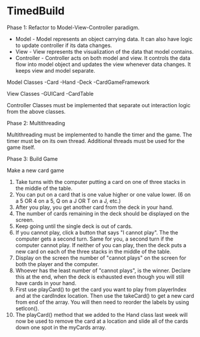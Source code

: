 # TimedBuild

Phase 1: Refactor to Model-View-Controller paradigm.

* Model - Model represents an object carrying data. It can also have logic to update controller if its data changes.
* View - View represents the visualization of the data that model contains.
* Controller - Controller acts on both model and view. It controls the data flow into model object and updates the view whenever data changes. It keeps view and model separate.

Model Classes
-Card
-Hand
-Deck
-CardGameFramework

View Classes
-GUICard
-CardTable

Controller Classes must be implemented that separate out interaction logic from the above classes.

Phase 2: Multithreading

Multithreading must be implemented to handle the timer and the game. The timer must be on its own thread. Additional threads must be used for the game itself.

Phase 3: Build Game

Make a new card game

1. Take turns with the computer putting a card on one of three stacks in the middle of the table.  
2. You can put on a card that is one value higher or one value lower.  (6 on a 5 OR 4 on a 5, Q on a J OR T on a J, etc.) 
3. After you play, you get another card from the deck in your hand.
4. The number of cards remaining in the deck should be displayed on the screen.
5. Keep going until the single deck is out of cards.
6. If you cannot play, click a button that says "I cannot play".  The the computer gets a second turn.  Same for you, a second turn if the computer cannot play.  If neither of you can play, then the deck puts a new card on each of the three stacks in the middle of the table.
7. Display on the screen the number of "cannot plays" on the screen for both the player and the computer.
8. Whoever has the least number of "cannot plays", is the winner.  Declare this at the end, when the deck is exhausted even though you will still have cards in your hand.
9. First use playCard() to get the card you want to play from playerIndex and at the cardIndex location.  Then use the takeCard() to get a new card from end of the array.  You will then need to reorder the labels by using setIcon().
10. The playCard() method that we added to the Hand class last week will now be used to remove the card at a location and slide all of the cards down one spot in the myCards array.  